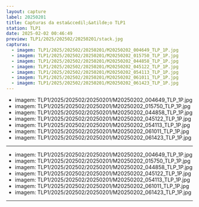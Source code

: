 ```yaml
---
layout: capture
label: 20250201
title: Capturas da esta&ccedil;&atilde;o TLP1
station: TLP1
date: 2025-02-02 00:46:49
preview: TLP1/2025/202502/20250201/stack.jpg
capturas:
  - imagem: TLP1/2025/202502/20250201/M20250202_004649_TLP_1P.jpg
  - imagem: TLP1/2025/202502/20250201/M20250202_015750_TLP_1P.jpg
  - imagem: TLP1/2025/202502/20250201/M20250202_044858_TLP_1P.jpg
  - imagem: TLP1/2025/202502/20250201/M20250202_045122_TLP_1P.jpg
  - imagem: TLP1/2025/202502/20250201/M20250202_054113_TLP_1P.jpg
  - imagem: TLP1/2025/202502/20250201/M20250202_061011_TLP_1P.jpg
  - imagem: TLP1/2025/202502/20250201/M20250202_061423_TLP_1P.jpg
---
```

  - imagem: TLP1/2025/202502/20250201/M20250202_004649_TLP_1P.jpg
  - imagem: TLP1/2025/202502/20250201/M20250202_015750_TLP_1P.jpg
  - imagem: TLP1/2025/202502/20250201/M20250202_044858_TLP_1P.jpg
  - imagem: TLP1/2025/202502/20250201/M20250202_045122_TLP_1P.jpg
  - imagem: TLP1/2025/202502/20250201/M20250202_054113_TLP_1P.jpg
  - imagem: TLP1/2025/202502/20250201/M20250202_061011_TLP_1P.jpg
  - imagem: TLP1/2025/202502/20250201/M20250202_061423_TLP_1P.jpg
---
  - imagem: TLP1/2025/202502/20250201/M20250202_004649_TLP_1P.jpg
  - imagem: TLP1/2025/202502/20250201/M20250202_015750_TLP_1P.jpg
  - imagem: TLP1/2025/202502/20250201/M20250202_044858_TLP_1P.jpg
  - imagem: TLP1/2025/202502/20250201/M20250202_045122_TLP_1P.jpg
  - imagem: TLP1/2025/202502/20250201/M20250202_054113_TLP_1P.jpg
  - imagem: TLP1/2025/202502/20250201/M20250202_061011_TLP_1P.jpg
  - imagem: TLP1/2025/202502/20250201/M20250202_061423_TLP_1P.jpg
---
